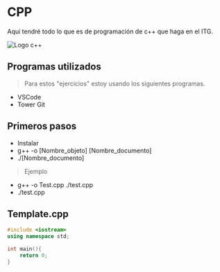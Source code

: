 # CPP

Aquí tendré todo lo que es de programación de c++ que haga en el ITG.

![Logo c++](https://upload.wikimedia.org/wikipedia/commons/1/18/ISO_C%2B%2B_Logo.svg "C++")

## Programas utilizados

> Para estos "ejercicios" estoy usando los siguientes programas.

* VSCode
* Tower Git

## Primeros pasos

* Instalar 
* g++ -o [Nombre_objeto] [Nombre_documento]
* ./[Nombre_documento]

> Ejemplo
* g++ -o Test.cpp ./test.cpp
* ./test.cpp

## Template.cpp

```cpp
#include <iostream>
using namespace std;

int main(){
    return 0;
}
```